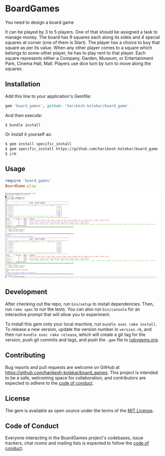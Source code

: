 # BoardGames

You need to design a board game

It can be played by 3 to 5 players. One of that should be assigned a task to manage money.
The board has 9 squares each along its sides and 4 special squares at corner (one of them is Start). 
The player has a choice to buy that square as per its value. When any other player comes to a square which belongs to some-other player, he has to play rent to that player.
Each square represents either a Company, Garden, Museum, or Entertainment Park, Cinema Hall, Mall.
Players use dice turn by turn to move along the squares.
## Installation

Add this line to your application's Gemfile:

```ruby
gem 'board_games', github: 'harikesh-kolekar/board_game'
```

And then execute:

    $ bundle install

Or install it yourself as:

    $ gem install specific_install      
    $ gem specific_install https://github.com/harikesh-kolekar/board_game
    $ irb


## Usage

```ruby
require 'board_games'
BoardGame.play
```
![plot](./board_game_play.png)

## Development

After checking out the repo, run `bin/setup` to install dependencies. Then, run `rake spec` to run the tests. You can also run `bin/console` for an interactive prompt that will allow you to experiment.

To install this gem onto your local machine, run `bundle exec rake install`. To release a new version, update the version number in `version.rb`, and then run `bundle exec rake release`, which will create a git tag for the version, push git commits and tags, and push the `.gem` file to [rubygems.org](https://rubygems.org).

## Contributing

Bug reports and pull requests are welcome on GitHub at https://github.com/harikesh-kolekar/board_games. This project is intended to be a safe, welcoming space for collaboration, and contributors are expected to adhere to the [code of conduct](https://github.com/harikesh-kolekar/board_games/blob/master/CODE_OF_CONDUCT.md).


## License

The gem is available as open source under the terms of the [MIT License](https://opensource.org/licenses/MIT).

## Code of Conduct

Everyone interacting in the BoardGames project's codebases, issue trackers, chat rooms and mailing lists is expected to follow the [code of conduct](https://github.com/[USERNAME]/board_games/blob/master/CODE_OF_CONDUCT.md).
